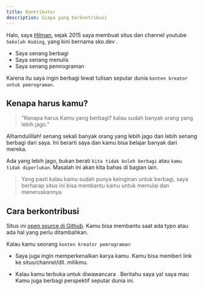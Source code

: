 ```yaml
---
title: Kontributor
description: Siapa yang berkontribusi
---
```


Halo, saya [Hilman](https://hilman.space), sejak 2015 saya membuat situs dan channel youtube `Sekolah Koding`, yang kini bernama sko.dev .

- Saya senang berbagi  
- Saya senang menulis
- Saya senang pemrograman

Karena itu saya ingin berbagi lewat tulisan seputar dunia `konten kreator untuk pemrograman`.

## Kenapa harus kamu?

> "Kenapa harus Kamu yang berbagi? kalau sudah banyak orang yang lebih jago."

Alhamdulillah! senang sekali banyak orang yang lebih jago dan lebih senang berbagi dari saya. Ini berarti saya dan kamu bisa belajar banyak dari mereka.

Ada yang lebih jago,  bukan berati `kita tidak boleh berbagi` atau `kamu tidak diperlukan`. Masalah ini akan kita bahas di bagian lain.

> Yang pasti kalau kamu sudah punya keinginan untuk berbagi, saya berharap situs ini bisa membantu kamu untuk memulai dan meneruskannya

## Cara berkontribusi

Situs ini [open source di Github](https://github.com/hilmanski/cara-skodev/). Kamu bisa membantu saat ada typo atau ada hal yang perlu ditambahkan.


Kalau kamu seorang `konten kreator pemrograman`:

- Saya juga ingin memperkenalkan karya kamu. Kamu bisa memberi link ke situs/channel/dll. milikmu.

- Kalau kamu terbuka untuk diwawancara . Beritahu saya ya! saya mau Kamu juga berbagi perspektif seputar dunia ini.
